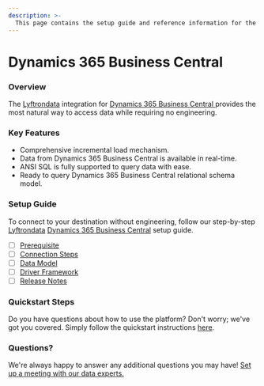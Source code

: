 ```yaml
---
description: >-
  This page contains the setup guide and reference information for the Dynamics 365 Business Central source connector.
---
```


# Dynamics 365 Business Central

### Overview

The [Lyftrondata](https://www.lyftrondata.com/) integration for [Dynamics 365 Business Central](https://www.lyftrondata.com/integration/dynamics-365-business-central/)[ ](https://www.lyftrondata.com/integration/dynamics-365-business-central/)provides the most natural way to access data while requiring no engineering.

### Key Features

* Comprehensive incremental load mechanism.
* Data from Dynamics 365 Business Central is available in real-time.&#x20;
* ANSI SQL is fully supported to query data with ease.
* Ready to query Dynamics 365 Business Central relational schema model.

### Setup Guide

To connect to your destination without engineering, follow our step-by-step [Lyftrondata](https://www.lyftrondata.com/)  [Dynamics 365 Business Central](https://www.lyftrondata.com/integration/dynamics-365-business-central/) setup guide.

* [ ] [Prerequisite](../../finance-analytics/dynamics-365-business-central/prerequisite.md)
* [ ] [Connection Steps](../../finance-analytics/dynamics-365-business-central/connection-steps.md)
* [ ] [Data Model](../../finance-analytics/dynamics-365-business-central/data-model/)
* [ ] [Driver Framework](../../finance-analytics/dynamics-365-business-central/driver-framework/)
* [ ] [Release Notes](../../finance-analytics/dynamics-365-business-central/release-notes.md)

### Quickstart Steps

Do you have questions about how to use the platform? Don't worry; we've got you covered. Simply follow the quickstart instructions [here](../../../quickstart-steps.md).

### Questions? <a href="#questions" id="questions"></a>

We're always happy to answer any additional questions you may have! [Set up a meeting with our data experts.](https://www.lyftrondata.com/book-a-meeting/)

